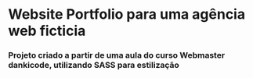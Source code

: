 # Website Portfolio para uma agência web ficticia

### Projeto criado a partir de uma aula do curso Webmaster dankicode, utilizando SASS para estilização

